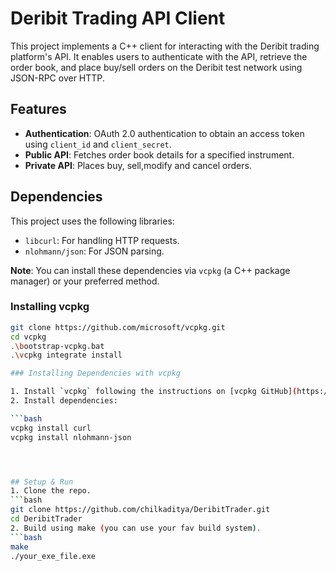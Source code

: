 # Deribit Trading API Client

This project implements a C++ client for interacting with the Deribit trading platform's API. It enables users to authenticate with the API, retrieve the order book, and place buy/sell orders on the Deribit test network using JSON-RPC over HTTP.


## Features

- **Authentication**: OAuth 2.0 authentication to obtain an access token using `client_id` and `client_secret`.
- **Public API**: Fetches order book details for a specified instrument.
- **Private API**: Places buy, sell,modify and cancel orders.

## Dependencies

This project uses the following libraries:

- `libcurl`: For handling HTTP requests.
- `nlohmann/json`: For JSON parsing.

**Note**: You can install these dependencies via `vcpkg` (a C++ package manager) or your preferred method.

### Installing vcpkg
   ```bash
   git clone https://github.com/microsoft/vcpkg.git
   cd vcpkg
   .\bootstrap-vcpkg.bat
   .\vcpkg integrate install

### Installing Dependencies with vcpkg

1. Install `vcpkg` following the instructions on [vcpkg GitHub](https://github.com/microsoft/vcpkg).
2. Install dependencies:

   ```bash
   vcpkg install curl
   vcpkg install nlohmann-json




## Setup & Run
1. Clone the repo.
   ```bash
   git clone https://github.com/chilkaditya/DeribitTrader.git
   cd DeribitTrader
2. Build using make (you can use your fav build system).
   ```bash
   make
   ./your_exe_file.exe



